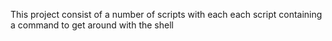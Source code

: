 This project consist of a number of scripts with each each script containing a command to get around with the shell